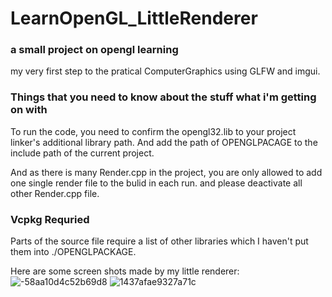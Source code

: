 # LearnOpenGL_LittleRenderer

### a small project on opengl learning

my very first step to the pratical ComputerGraphics using GLFW and imgui.

### Things that you need to know about the stuff what i'm getting on with

To run the code, you need to confirm the opengl32.lib to your project linker's additional library path. And add the path of OPENGLPACAGE to the include path of the current project.

And as there is many Render.cpp in the project, you are only allowed to add one single render file to the bulid in each run. and please deactivate all other Render.cpp file.

### Vcpkg Requried

Parts of the source file require a list of other libraries which I haven't put them into ./OPENGLPACKAGE.

Here are some screen shots made by my little renderer:
![-58aa10d4c52b69d8](https://github.com/TophLumina/LearnOpenGL_LittleRenderer/assets/43523594/df9a2a0c-0bf3-4bdc-989c-184f12286e88)
![1437afae9327a71c](https://github.com/TophLumina/LearnOpenGL_LittleRenderer/assets/43523594/d0b7da63-1c7c-45ae-8e92-6a7555ed28ca)
